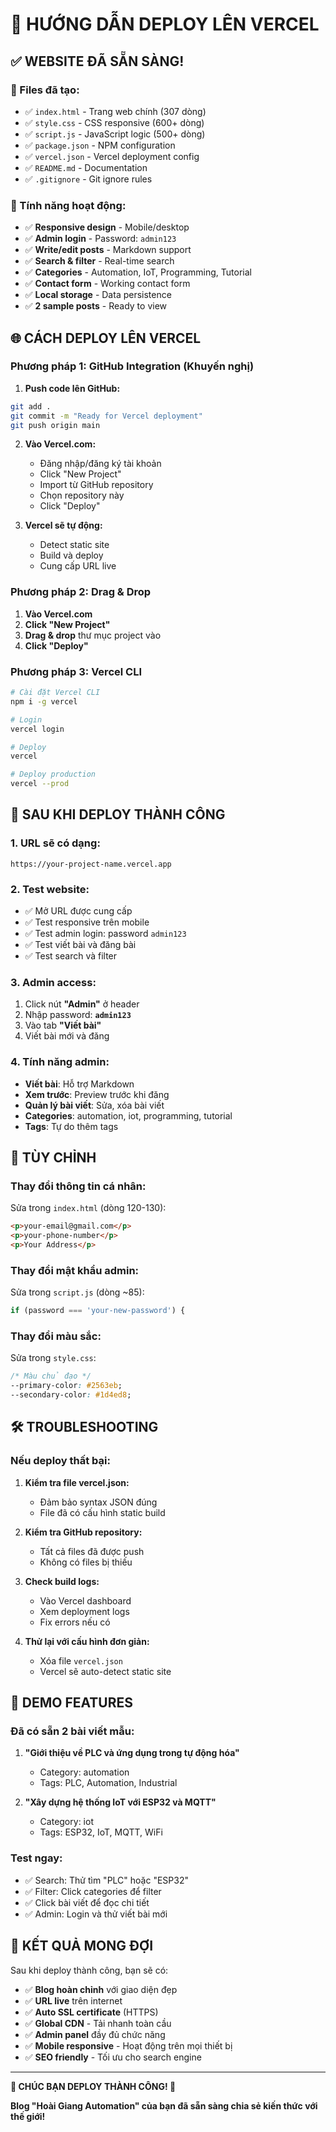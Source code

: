 # 🚀 HƯỚNG DẪN DEPLOY LÊN VERCEL

## ✅ WEBSITE ĐÃ SẴN SÀNG!

### 📁 Files đã tạo:
- ✅ `index.html` - Trang web chính (307 dòng)
- ✅ `style.css` - CSS responsive (600+ dòng)
- ✅ `script.js` - JavaScript logic (500+ dòng)
- ✅ `package.json` - NPM configuration
- ✅ `vercel.json` - Vercel deployment config
- ✅ `README.md` - Documentation
- ✅ `.gitignore` - Git ignore rules

### 🎯 Tính năng hoạt động:
- ✅ **Responsive design** - Mobile/desktop
- ✅ **Admin login** - Password: `admin123`
- ✅ **Write/edit posts** - Markdown support
- ✅ **Search & filter** - Real-time search
- ✅ **Categories** - Automation, IoT, Programming, Tutorial
- ✅ **Contact form** - Working contact form
- ✅ **Local storage** - Data persistence
- ✅ **2 sample posts** - Ready to view

## 🌐 CÁCH DEPLOY LÊN VERCEL

### Phương pháp 1: GitHub Integration (Khuyến nghị)

1. **Push code lên GitHub:**
```bash
git add .
git commit -m "Ready for Vercel deployment"
git push origin main
```

2. **Vào Vercel.com:**
   - Đăng nhập/đăng ký tài khoản
   - Click "New Project"
   - Import từ GitHub repository
   - Chọn repository này
   - Click "Deploy"

3. **Vercel sẽ tự động:**
   - Detect static site
   - Build và deploy
   - Cung cấp URL live

### Phương pháp 2: Drag & Drop

1. **Vào Vercel.com**
2. **Click "New Project"**
3. **Drag & drop** thư mục project vào
4. **Click "Deploy"**

### Phương pháp 3: Vercel CLI

```bash
# Cài đặt Vercel CLI
npm i -g vercel

# Login
vercel login

# Deploy
vercel

# Deploy production
vercel --prod
```

## 🎉 SAU KHI DEPLOY THÀNH CÔNG

### 1. URL sẽ có dạng:
`https://your-project-name.vercel.app`

### 2. Test website:
- ✅ Mở URL được cung cấp
- ✅ Test responsive trên mobile
- ✅ Test admin login: password `admin123`
- ✅ Test viết bài và đăng bài
- ✅ Test search và filter

### 3. Admin access:
1. Click nút **"Admin"** ở header
2. Nhập password: **`admin123`**
3. Vào tab **"Viết bài"**
4. Viết bài mới và đăng

### 4. Tính năng admin:
- **Viết bài**: Hỗ trợ Markdown
- **Xem trước**: Preview trước khi đăng
- **Quản lý bài viết**: Sửa, xóa bài viết
- **Categories**: automation, iot, programming, tutorial
- **Tags**: Tự do thêm tags

## 🔧 TÙY CHỈNH

### Thay đổi thông tin cá nhân:
Sửa trong `index.html` (dòng 120-130):
```html
<p>your-email@gmail.com</p>
<p>your-phone-number</p>
<p>Your Address</p>
```

### Thay đổi mật khẩu admin:
Sửa trong `script.js` (dòng ~85):
```javascript
if (password === 'your-new-password') {
```

### Thay đổi màu sắc:
Sửa trong `style.css`:
```css
/* Màu chủ đạo */
--primary-color: #2563eb;
--secondary-color: #1d4ed8;
```

## 🛠️ TROUBLESHOOTING

### Nếu deploy thất bại:

1. **Kiểm tra file vercel.json:**
   - Đảm bảo syntax JSON đúng
   - File đã có cấu hình static build

2. **Kiểm tra GitHub repository:**
   - Tất cả files đã được push
   - Không có files bị thiếu

3. **Check build logs:**
   - Vào Vercel dashboard
   - Xem deployment logs
   - Fix errors nếu có

4. **Thử lại với cấu hình đơn giản:**
   - Xóa file `vercel.json`
   - Vercel sẽ auto-detect static site

## 📱 DEMO FEATURES

### Đã có sẵn 2 bài viết mẫu:
1. **"Giới thiệu về PLC và ứng dụng trong tự động hóa"**
   - Category: automation
   - Tags: PLC, Automation, Industrial

2. **"Xây dựng hệ thống IoT với ESP32 và MQTT"**
   - Category: iot
   - Tags: ESP32, IoT, MQTT, WiFi

### Test ngay:
- ✅ Search: Thử tìm "PLC" hoặc "ESP32"
- ✅ Filter: Click categories để filter
- ✅ Click bài viết để đọc chi tiết
- ✅ Admin: Login và thử viết bài mới

## 🎯 KẾT QUẢ MONG ĐỢI

Sau khi deploy thành công, bạn sẽ có:
- ✅ **Blog hoàn chỉnh** với giao diện đẹp
- ✅ **URL live** trên internet
- ✅ **Auto SSL certificate** (HTTPS)
- ✅ **Global CDN** - Tải nhanh toàn cầu
- ✅ **Admin panel** đầy đủ chức năng
- ✅ **Mobile responsive** - Hoạt động trên mọi thiết bị
- ✅ **SEO friendly** - Tối ưu cho search engine

---

**🎉 CHÚC BẠN DEPLOY THÀNH CÔNG! 🎉**

**Blog "Hoài Giang Automation" của bạn đã sẵn sàng chia sẻ kiến thức với thế giới!**
